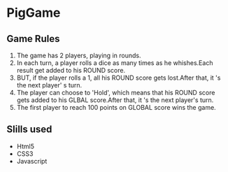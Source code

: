 # PigGame

## Game Rules

1. The game has 2 players, playing in rounds.
2. In each turn, a player rolls a dice as many times as he whishes.Each result get added to his ROUND score.
3. BUT, if the player rolls a 1, all his ROUND score gets lost.After that, it 's the next player' s turn.
4. The player can choose to 'Hold', which means that his ROUND score gets added to his GLBAL score.After that, it 's the next player's turn.
5. The first player to reach 100 points on GLOBAL score wins the game.

## Slills used

* Html5
* CSS3
* Javascript
